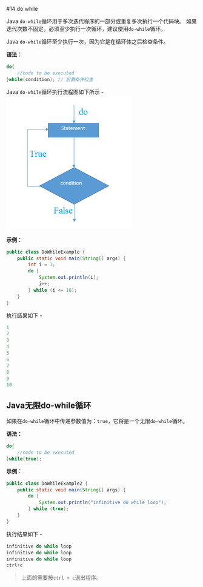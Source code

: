#14 do while



Java `do-while`循环用于多次迭代程序的一部分或重复多次执行一个代码块。 如果迭代次数不固定，必须至少执行一次循环，建议使用`do-while`循环。

Java `do-while`循环至少执行一次，因为它是在循环体之后检查条件。

**语法：**

```Java
do{  
    //code to be executed  
}while(condition); // 后置条件检查			
```

Java `do-while`循环执行流程图如下所示 -
![img](14_01.png)

**示例：**

```java
public class DoWhileExample {
    public static void main(String[] args) {
        int i = 1;
        do {
            System.out.println(i);
            i++;
        } while (i <= 10);
    }
}
```

执行结果如下 -

```java
1
2
3
4
5
6
7
8
9
10
```

## Java无限do-while循环

如果在`do-while`循环中传递参数值为：`true`，它将是一个无限`do-while`循环。

**语法：**

```java
do{  
    //code to be executed  
}while(true);
```

**示例：**

```Java
public class DoWhileExample2 {
    public static void main(String[] args) {
        do {
            System.out.println("infinitive do while loop");
        } while (true);
    }
}
```

执行结果如下 -

```java
infinitive do while loop
infinitive do while loop
infinitive do while loop
ctrl+c

```

> 上面的需要按`ctrl + c`退出程序。